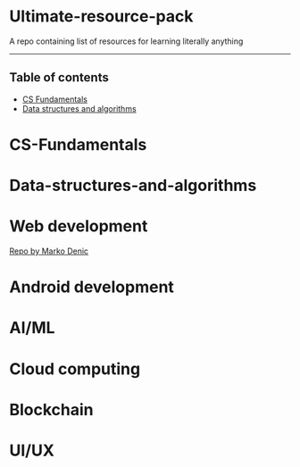 # Ultimate-resource-pack
A repo containing list of resources for learning literally anything

-----------------------------------------------------------------------------------------------------------------------------------------------------------------------------------
## Table of contents
- [CS Fundamentals](#CS-Fundamentals)
- [Data structures and algorithms](#Data-structures-and-algorithms)









# CS-Fundamentals

# Data-structures-and-algorithms

# Web development
[Repo by Marko Denic](https://github.com/markodenic/web-development-resources)

# Android development

# AI/ML

# Cloud computing

# Blockchain

# UI/UX
